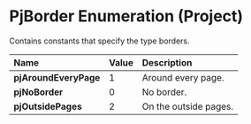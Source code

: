 
# PjBorder Enumeration (Project)

Contains constants that specify the type borders.



|**Name**|**Value**|**Description**|
|:-----|:-----|:-----|
| **pjAroundEveryPage**|1|Around every page.|
| **pjNoBorder**|0|No border.|
| **pjOutsidePages**|2|On the outside pages.|
